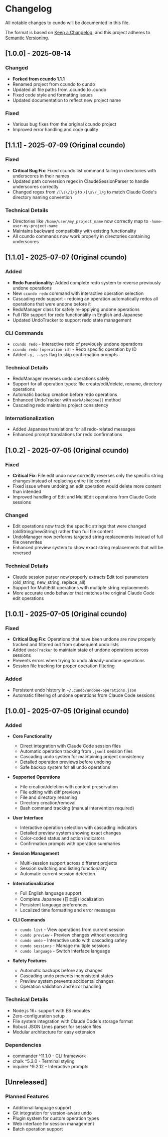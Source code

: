 # Changelog

All notable changes to cundo will be documented in this file.

The format is based on [Keep a Changelog](https://keepachangelog.com/en/1.0.0/),
and this project adheres to [Semantic Versioning](https://semver.org/spec/v2.0.0.html).

## [1.0.0] - 2025-08-14

### Changed

- **Forked from ccundo 1.1.1**
- Renamed project from ccundo to cundo
- Updated all file paths from .ccundo to .cundo
- Fixed code style and formatting issues
- Updated documentation to reflect new project name

### Fixed

- Various bug fixes from the original ccundo project
- Improved error handling and code quality

## [1.1.1] - 2025-07-09 (Original ccundo)

### Fixed

- **Critical Bug Fix**: Fixed ccundo list command failing in directories with underscores in their names
- Updated path conversion regex in ClaudeSessionParser to handle underscores correctly
- Changed regex from `/[\s\/]/g` to `/[\s\/_]/g` to match Claude Code's directory naming convention

### Technical Details

- Directories like `/home/user/my_project_name` now correctly map to `-home-user-my-project-name`
- Maintains backward compatibility with existing functionality
- All ccundo commands now work properly in directories containing underscores

## [1.1.0] - 2025-07-07 (Original ccundo)

### Added

- **Redo Functionality**: Added complete redo system to reverse previously undone operations
- New `ccundo redo` command with interactive operation selection
- Cascading redo support - redoing an operation automatically redos all operations that were undone before it
- RedoManager class for safely re-applying undone operations
- Full i18n support for redo functionality in English and Japanese
- Updated UndoTracker to support redo state management

### CLI Commands

- `ccundo redo` - Interactive redo of previously undone operations
- `ccundo redo [operation-id]` - Redo specific operation by ID
- Added `-y, --yes` flag to skip confirmation prompts

### Technical Details

- RedoManager reverses undo operations safely
- Support for all operation types: file create/edit/delete, rename, directory operations
- Automatic backup creation before redo operations
- Enhanced UndoTracker with `markAsRedone()` method
- Cascading redo maintains project consistency

### Internationalization

- Added Japanese translations for all redo-related messages
- Enhanced prompt translations for redo confirmations

## [1.0.2] - 2025-07-05 (Original ccundo)

### Fixed

- **Critical Fix**: File edit undo now correctly reverses only the specific string changes instead of replacing entire file content
- Fixed issue where undoing an edit operation would delete more content than intended
- Improved handling of Edit and MultiEdit operations from Claude Code sessions

### Changed

- Edit operations now track the specific strings that were changed (oldString/newString) rather than full file content
- UndoManager now performs targeted string replacements instead of full file overwrites
- Enhanced preview system to show exact string replacements that will be reversed

### Technical Details

- Claude session parser now properly extracts Edit tool parameters (old_string, new_string, replace_all)
- Support for MultiEdit operations with multiple string replacements
- More accurate undo behavior that matches the original Claude Code edit operations

## [1.0.1] - 2025-07-05 (Original ccundo)

### Fixed

- **Critical Bug Fix**: Operations that have been undone are now properly tracked and filtered out from subsequent undo lists
- Added `UndoTracker` to maintain state of undone operations across sessions
- Prevents errors when trying to undo already-undone operations
- Session file tracking for proper operation filtering

### Added

- Persistent undo history in `~/.cundo/undone-operations.json`
- Automatic filtering of undone operations from Claude Code sessions

## [1.0.0] - 2025-07-05 (Original ccundo)

### Added

- **Core Functionality**

  - Direct integration with Claude Code session files
  - Automatic operation tracking from `.jsonl` session files
  - Cascading undo system for maintaining project consistency
  - Detailed operation previews before undoing
  - Safe backup system for all undo operations

- **Supported Operations**

  - File creation/deletion with content preservation
  - File editing with diff previews
  - File and directory renaming
  - Directory creation/removal
  - Bash command tracking (manual intervention required)

- **User Interface**

  - Interactive operation selection with cascading indicators
  - Detailed preview system showing exact changes
  - Color-coded status and action indicators
  - Confirmation prompts with operation summaries

- **Session Management**

  - Multi-session support across different projects
  - Session switching and listing functionality
  - Automatic current session detection

- **Internationalization**

  - Full English language support
  - Complete Japanese (日本語) localization
  - Persistent language preferences
  - Localized time formatting and error messages

- **CLI Commands**

  - `cundo list` - View operations from current session
  - `cundo preview` - Preview changes without executing
  - `cundo undo` - Interactive undo with cascading safety
  - `cundo sessions` - Manage multiple sessions
  - `cundo language` - Switch interface language

- **Safety Features**
  - Automatic backups before any changes
  - Cascading undo prevents inconsistent states
  - Preview system prevents accidental changes
  - Operation validation and error handling

### Technical Details

- Node.js 16+ support with ES modules
- Zero-configuration setup
- File system integration with Claude Code's storage format
- Robust JSON Lines parser for session files
- Modular architecture for easy extension

### Dependencies

- commander ^11.1.0 - CLI framework
- chalk ^5.3.0 - Terminal styling
- inquirer ^9.2.12 - Interactive prompts

## [Unreleased]

### Planned Features

- Additional language support
- Git integration for version-aware undo
- Plugin system for custom operation types
- Web interface for session management
- Batch operation support
